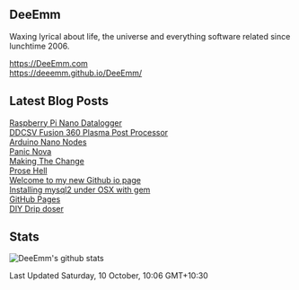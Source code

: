 ## DeeEmm

Waxing lyrical about life, the universe and everything software related since lunchtime 2006.

https://DeeEmm.com  
https://deeemm.github.io/DeeEmm/

## Latest Blog Posts

[Raspberry Pi Nano Datalogger](https:&#x2F;&#x2F;deeemm.com&#x2F;general&#x2F;2020&#x2F;09&#x2F;30&#x2F;Raspberry-Pi-Nano-datalogger.html)  
          [DDCSV Fusion 360 Plasma Post Processor](https:&#x2F;&#x2F;deeemm.com&#x2F;general&#x2F;2020&#x2F;09&#x2F;30&#x2F;ddcsv-fusion360-plasma-post-processor.html)  
          [Arduino Nano Nodes](https:&#x2F;&#x2F;deeemm.com&#x2F;general&#x2F;2020&#x2F;09&#x2F;30&#x2F;arduino-nano-nodes.html)  
          [Panic Nova](https:&#x2F;&#x2F;deeemm.com&#x2F;general&#x2F;2020&#x2F;09&#x2F;28&#x2F;panic-nova.html)  
          [Making The Change](https:&#x2F;&#x2F;deeemm.com&#x2F;general&#x2F;2020&#x2F;09&#x2F;28&#x2F;making-the-change.html)  
          [Prose Hell](https:&#x2F;&#x2F;deeemm.com&#x2F;general&#x2F;2020&#x2F;09&#x2F;28&#x2F;prose-hell.html)  
          [Welcome to my new Github io page](https:&#x2F;&#x2F;deeemm.com&#x2F;general&#x2F;2020&#x2F;09&#x2F;27&#x2F;my-new-github-io-page.html)  
          [Installing mysql2 under OSX with gem](https:&#x2F;&#x2F;deeemm.com&#x2F;general&#x2F;2020&#x2F;09&#x2F;25&#x2F;installing-mysql2-under-osx-with.html)  
          [GitHub Pages](https:&#x2F;&#x2F;deeemm.com&#x2F;general&#x2F;2020&#x2F;09&#x2F;25&#x2F;github-pages.html)  
          [DIY Drip doser](https:&#x2F;&#x2F;deeemm.com&#x2F;general&#x2F;2020&#x2F;09&#x2F;25&#x2F;diy-drip-doser.html)  
          


## Stats

![DeeEmm's github stats](https://github-readme-stats.vercel.app/api?username=DeeEmm)


Last Updated Saturday, 10 October, 10:06 GMT+10:30

